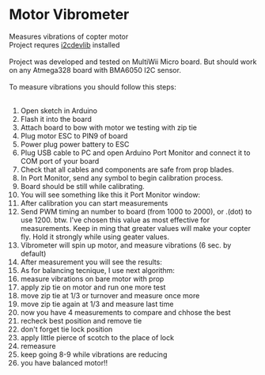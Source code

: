 Motor Vibrometer
================

Measures vibrations of copter motor<br>
Project requres [i2cdevlib](https://github.com/jrowberg/i2cdevlib) installed<br>
<br>
Project was developed and tested on MultiWii Micro board. But should work on any Atmega328 board with BMA6050 I2C sensor.<br>
<br>
To measure vibrations you should follow this steps:<br>
<br>
1. Open sketch in Arduino<br>
2. Flash it into the board<br>
3. Attach board to bow with motor we testing with zip tie<br>
4. Plug motor ESC to PIN9 of board<br>
5. Power plug power battery to ESC<br>
5. Plug USB cable to PC and open Arduino Port Monitor and connect it to COM port of your board<br>
6. Check that all cables and components are safe from prop blades. <br>
7. In Port Monitor, send any symbol to begin calibration process.<br>
8. Board should be still while calibrating.<br>
9. You will see something like this it Port Monitor window:<br>
10. After calibration you can start measurements<br>
11. Send PWM timing an number to board (from 1000 to 2000), or .(dot) to use 1200. btw. I've chosen this value as most effective for measurements. Keep in ming that greater values will make your copter fly. Hold it strongly while using geater values.<br>
12. Vibrometer will spin up motor, and measure vibrations (6 sec. by default)<br>
13. After measurement you will see the results:<br>
14. As for balancing tecnique, I use next algorithm:<br>
  1. measure vibrations on bare motor with prop
  2. apply zip tie on motor and run one more test
  3. move zip tie at 1/3 or turnover and measure once more
  4. move zip tie again at 1/3 and measure last time
  5. now you have 4 measurements to compare and chhose the best
  6. recheck best position and remove tie
  7. don't forget tie lock position
  8. apply little pierce of scotch to the place of lock
  9. remeasure
  10. keep going 8-9 while vibrations are reducing
  11. you have balanced motor!!
  
